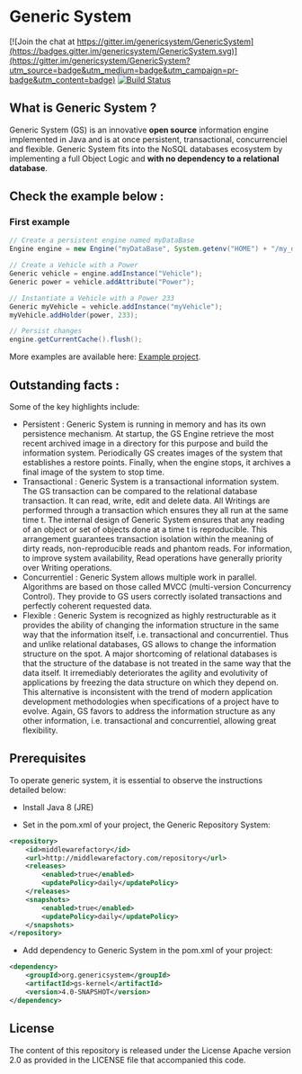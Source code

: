 Generic System
==============

[![Join the chat at https://gitter.im/genericsystem/GenericSystem](https://badges.gitter.im/genericsystem/GenericSystem.svg)](https://gitter.im/genericsystem/GenericSystem?utm_source=badge&utm_medium=badge&utm_campaign=pr-badge&utm_content=badge) [![Build Status](http://www.middlewarefactory.com/jenkins/buildStatus/icon?job=Generic%20System%20V4)](http://www.middlewarefactory.com/jenkins/job/Generic%20System%20V4)

What is Generic System ?
------------------------
Generic System (GS) is an innovative **open source** information engine implemented in Java 
and is at once persistent, transactional, concurrenciel and flexible.
Generic System  fits into the NoSQL databases ecosystem by implementing a full Object Logic
and **with no dependency to a relational database**.

Check the example below :
-------------------------

### First example
```java
// Create a persistent engine named myDataBase
Engine engine = new Engine("myDataBase", System.getenv("HOME") + "/my_directory_path");

// Create a Vehicle with a Power
Generic vehicle = engine.addInstance("Vehicle");
Generic power = vehicle.addAttribute("Power");

// Instantiate a Vehicle with a Power 233
Generic myVehicle = vehicle.addInstance("myVehicle");
myVehicle.addHolder(power, 233);

// Persist changes
engine.getCurrentCache().flush();
```

More examples are available here: [Example project](https://github.com/genericsystem/genericsystem2014/tree/master/gs-example).

Outstanding facts :
-------------------
Some of the key highlights include:
* Persistent : Generic System is running in memory and has its own persistence mechanism. At startup, the GS Engine retrieve the most recent archived image
in a directory for this purpose and build the information system. Periodically GS creates images of the system that establishes a restore points.
Finally, when the engine stops, it archives a final image of the system to stop time.
* Transactional : Generic System is a transactional information system. The GS transaction can be compared to the relational database transaction.
 It can read, write, edit and delete data. All Writings are performed through a transaction which ensures they all run at the same time t. 
 The internal design of Generic System ensures that any reading of an object or set of objects done at a time t is reproducible. This arrangement guarantees transaction 
 isolation within the meaning of dirty reads, non-reproducible reads and phantom reads. For information,  to improve system availability, Read operations have generally 
 priority over Writing operations.
* Concurrentiel : Generic System allows multiple work in parallel. Algorithms are based on those called MVCC (multi-version Concurrency Control). They provide to GS users
 correctly isolated transactions and perfectly coherent requested data.
* Flexible : Generic System is recognized as highly restructurable as it provides the ability of changing the information structure in the same way that the information itself,
i.e. transactional and concurrentiel. Thus and unlike relational databases, GS allows to change the information  structure on the spot. 
A major shortcoming of relational databases is that the structure of the database is not treated in the same way that the data itself. 
It irremediably deteriorates the agility and evolutivity of applications by freezing the data structure on which they depend on.
This alternative is inconsistent  with the trend of modern application development methodologies  when specifications of a project have to evolve. 
Again, GS  favors to address the information structure as any other information, i.e. transactional and concurrentiel, allowing great flexibility.

Prerequisites
-------------

To operate generic system, it is essential to observe the instructions detailed below:
*  Install Java 8 (JRE)

* Set in the pom.xml of your project, the Generic Repository System:
```xml
<repository>
    <id>middlewarefactory</id>
    <url>http://middlewarefactory.com/repository</url>
    <releases>
        <enabled>true</enabled>
        <updatePolicy>daily</updatePolicy>
    </releases>
    <snapshots>
        <enabled>true</enabled>
        <updatePolicy>daily</updatePolicy>
    </snapshots>
</repository>
```

* Add dependency to Generic System in the pom.xml of your project:
```xml
<dependency>
    <groupId>org.genericsystem</groupId>
    <artifactId>gs-kernel</artifactId>
    <version>4.0-SNAPSHOT</version>
</dependency>
```

License
-------

The content of this repository is released under the License Apache version 2.0 as provided in the LICENSE file that accompanied this code.
